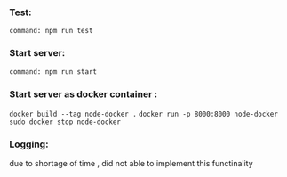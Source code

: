 ### Test:

`command: npm run test` 

### Start server:

`command: npm run start `

### Start server as docker container :

`docker build --tag node-docker .`
`docker run -p 8000:8000 node-docker`
`sudo docker stop node-docker`


### Logging:
due to shortage of time , did not able to implement this functinality